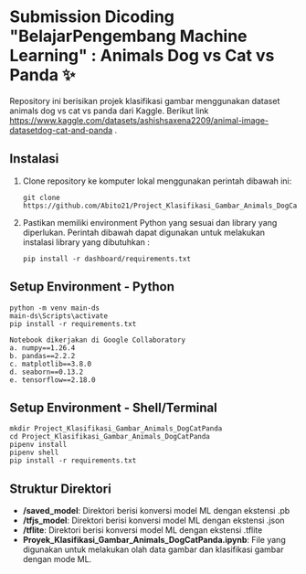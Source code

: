 # Submission Dicoding "BelajarPengembang Machine Learning" : Animals Dog vs Cat vs Panda ✨

Repository ini berisikan projek klasifikasi gambar menggunakan dataset animals dog vs cat vs panda dari Kaggle. Berikut link https://www.kaggle.com/datasets/ashishsaxena2209/animal-image-datasetdog-cat-and-panda .

## Instalasi

1. Clone repository ke komputer lokal menggunakan perintah dibawah ini:

   ```shell
   git clone https://github.com/Abito21/Project_Klasifikasi_Gambar_Animals_DogCatPanda.git
   ```

2. Pastikan memiliki environment Python yang sesuai dan library yang diperlukan. Perintah dibawah dapat digunakan untuk melakukan instalasi library yang dibutuhkan :

   ```shell
   pip install -r dashboard/requirements.txt
   ```

## Setup Environment - Python
```
python -m venv main-ds
main-ds\Scripts\activate
pip install -r requirements.txt

Notebook dikerjakan di Google Collaboratory
a. numpy==1.26.4
b. pandas==2.2.2
c. matplotlib==3.8.0
d. seaborn==0.13.2
e. tensorflow==2.18.0
```

## Setup Environment - Shell/Terminal
```
mkdir Project_Klasifikasi_Gambar_Animals_DogCatPanda
cd Project_Klasifikasi_Gambar_Animals_DogCatPanda
pipenv install
pipenv shell
pip install -r requirements.txt
```

## Struktur Direktori

- **/saved_model**: Direktori berisi konversi model ML dengan ekstensi .pb
- **/tfjs_model**: Direktori berisi konversi model ML dengan ekstensi .json
- **/tflite**: Direktori berisi konversi model ML dengan ekstensi .tflite
- **Proyek_Klasifikasi_Gambar_Animals_DogCatPanda.ipynb**: File yang digunakan untuk melakukan olah data gambar dan klasifikasi gambar dengan mode ML.
